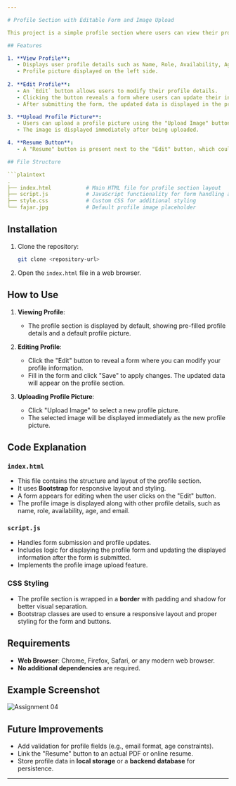 ```yaml
---

# Profile Section with Editable Form and Image Upload

This project is a simple profile section where users can view their profile information, edit it via a form, and upload a profile picture. The design is built using **HTML**, **CSS**, **JavaScript**, and **Bootstrap 4.5.2**. The user can edit various fields like name, email, role, availability, age, location, and years of experience, which are displayed in the profile section. A profile picture can also be uploaded.

## Features

1. **View Profile**:
   - Displays user profile details such as Name, Role, Availability, Age, Location, Years of Experience, and Email.
   - Profile picture displayed on the left side.
   
2. **Edit Profile**:
   - An `Edit` button allows users to modify their profile details.
   - Clicking the button reveals a form where users can update their information.
   - After submitting the form, the updated data is displayed in the profile section.

3. **Upload Profile Picture**:
   - Users can upload a profile picture using the "Upload Image" button.
   - The image is displayed immediately after being uploaded.

4. **Resume Button**:
   - A "Resume" button is present next to the "Edit" button, which could be linked to a user's resume in the future.

## File Structure

```plaintext
.
├── index.html           # Main HTML file for profile section layout
├── script.js            # JavaScript functionality for form handling and image upload
├── style.css            # Custom CSS for additional styling
└── fajar.jpg            # Default profile image placeholder
```

## Installation

1. Clone the repository:
   ```bash
   git clone <repository-url>
   ```
2. Open the `index.html` file in a web browser.

## How to Use

1. **Viewing Profile**: 
   - The profile section is displayed by default, showing pre-filled profile details and a default profile picture.
   
2. **Editing Profile**: 
   - Click the "Edit" button to reveal a form where you can modify your profile information.
   - Fill in the form and click "Save" to apply changes. The updated data will appear on the profile section.

3. **Uploading Profile Picture**:
   - Click "Upload Image" to select a new profile picture.
   - The selected image will be displayed immediately as the new profile picture.

## Code Explanation

### `index.html`

- This file contains the structure and layout of the profile section.
- It uses **Bootstrap** for responsive layout and styling.
- A form appears for editing when the user clicks on the "Edit" button.
- The profile image is displayed along with other profile details, such as name, role, availability, age, and email.

### `script.js`

- Handles form submission and profile updates.
- Includes logic for displaying the profile form and updating the displayed information after the form is submitted.
- Implements the profile image upload feature.

### CSS Styling

- The profile section is wrapped in a **border** with padding and shadow for better visual separation.
- Bootstrap classes are used to ensure a responsive layout and proper styling for the form and buttons.

## Requirements

- **Web Browser**: Chrome, Firefox, Safari, or any modern web browser.
- **No additional dependencies** are required.

## Example Screenshot

![Assignment 04](./fajar.jpeg)

## Future Improvements

- Add validation for profile fields (e.g., email format, age constraints).
- Link the "Resume" button to an actual PDF or online resume.
- Store profile data in **local storage** or a **backend database** for persistence.

---
```

